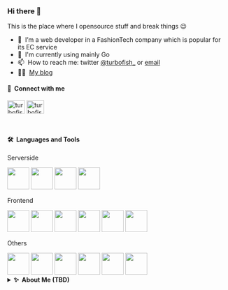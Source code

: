 ### Hi there 👋
This is the place where I opensource stuff and break things :wink:

- 🔭 &nbsp;I’m a web developer in a FashionTech company which is popular for its EC service
- 🌱 &nbsp;I'm currently using mainly Go
- 📫 &nbsp;How to reach me: twitter [@turbofish_](https://twitter.com/turbofish_) or [email](<mailto:ryokotmng.dev@gmail.com>)
- 👨‍💻 &nbsp;[My blog](https://turbofish.hatenablog.com/)

#### 🔗 &nbsp;**Connect with me**
<p>
  <a href="https://twitter.com/turbofish_" target="blank"><img align="center" src="https://raw.githubusercontent.com/rahuldkjain/github-profile-readme-generator/master/src/images/icons/Social/twitter.svg" alt="turbofish" height="30" width="40" /></a>
  <a href="https://www.facebook.com/profile.php?id=100007959765482" target="blank"><img align="center" src="https://raw.githubusercontent.com/rahuldkjain/github-profile-readme-generator/master/src/images/icons/Social/facebook.svg" alt="turbofish" height="30" width="40" /></a>
</p>

<br>

#### 🛠️&nbsp;&nbsp;**Languages&nbsp;and&nbsp;Tools**

<p>Serverside</p>
<img height=50 src="https://cdn.jsdelivr.net/gh/devicons/devicon/icons/go/go-original-wordmark.svg" />
<img height=50 src="https://cdn.jsdelivr.net/gh/devicons/devicon/icons/python/python-original-wordmark.svg" />
<img height=50 src="https://cdn.jsdelivr.net/gh/devicons/devicon/icons/typescript/typescript-original.svg"/>
<img height=50 src="https://cdn.jsdelivr.net/gh/devicons/devicon/icons/ruby/ruby-original-wordmark.svg"/>

<p>Frontend</p>
<img height=50 src="https://cdn.jsdelivr.net/gh/devicons/devicon/icons/typescript/typescript-original.svg"/>
<img height=50 src="https://cdn.jsdelivr.net/gh/devicons/devicon/icons/react/react-original-wordmark.svg" />
<img height=50 src="https://cdn.jsdelivr.net/gh/devicons/devicon/icons/nextjs/nextjs-original-wordmark.svg" />
<img height=50 src="https://cdn.jsdelivr.net/gh/devicons/devicon/icons/html5/html5-original-wordmark.svg" />
<img height=50 src="https://cdn.jsdelivr.net/gh/devicons/devicon/icons/css3/css3-original.svg" />
<img height=50 src="https://cdn.jsdelivr.net/gh/devicons/devicon/icons/bootstrap/bootstrap-original.svg" />

<p>Others</p>
<img height=50 src="https://cdn.jsdelivr.net/gh/devicons/devicon/icons/mysql/mysql-original-wordmark.svg" />
<img height=50 src="https://cdn.jsdelivr.net/gh/devicons/devicon/icons/docker/docker-original-wordmark.svg" />
<img height=50 src="https://cdn.jsdelivr.net/gh/devicons/devicon/icons/github/github-original-wordmark.svg"/>
<img height=50 src="https://cdn.jsdelivr.net/gh/devicons/devicon/icons/git/git-original-wordmark.svg" />
<img height=50 src="https://cdn.jsdelivr.net/gh/devicons/devicon/icons/circleci/circleci-plain-wordmark.svg" />
<img height=50 src="https://cdn.jsdelivr.net/gh/devicons/devicon/icons/vim/vim-original.svg" />

<br>

<details>
  <summary><b>✨&nbsp;&nbsp;About&nbsp;Me (TBD)</b></summary>

  <br>
  TBD

  <br>
</details>
